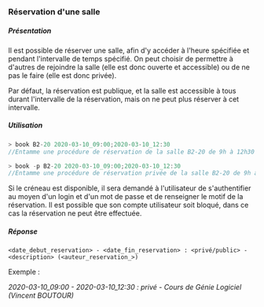 ### Réservation d'une salle

##### Présentation

Il est possible de réserver une salle, afin d'y accéder à l'heure spécifiée et pendant l'intervalle de temps spécifié. On peut choisir de permettre à d'autres de rejoindre la salle (elle est donc ouverte et accessible) ou de ne pas le faire (elle est donc privée).

Par défaut, la réservation est publique, et la salle est accessible à tous durant l'intervalle de la réservation, mais on ne peut plus réserver à cet intervalle.

##### Utilisation

```JAVA
> book B2-20 2020-03-10_09:00;2020-03-10_12:30
//Entamme une procédure de réservation de la salle B2-20 de 9h à 12h30 le 10 Mars 2020

> book -p B2-20 2020-03-10_09:00;2020-03-10_12:30
//Entamme une procédure de réservation privée de la salle B2-20 de 9h à 12h30 le 10 Mars 2020
```

Si le créneau est disponible, il sera demandé à l'utilisateur de s'authentifier au moyen d'un login et d'un mot de passe et de renseigner le motif de la réservation. Il est possible que son compte utilisateur soit bloqué, dans ce cas la réservation ne peut être effectuée.

##### Réponse

```
<date_debut_reservation> - <date_fin_reservation> : <privé/public> - <description> (<auteur_reservation_>)
```

Exemple :

*2020-03-10_09:00 - 2020-03-10_12:30 : privé - Cours de Génie Logiciel (Vincent BOUTOUR)*
